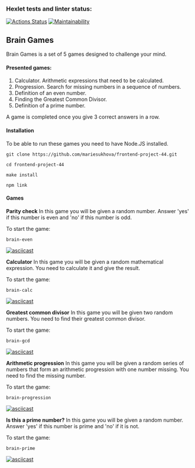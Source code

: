 ### Hexlet tests and linter status:
[![Actions Status](https://github.com/mariesukhova/frontend-project-44/workflows/hexlet-check/badge.svg)](https://github.com/mariesukhova/frontend-project-44/actions)
[![Maintainability](https://api.codeclimate.com/v1/badges/01805364f103d11c4a54/maintainability)](https://codeclimate.com/github/mariesukhova/frontend-project-44/maintainability)

<h2>Brain Games</h2>

Brain Games is a set of 5 games designed to challenge your mind.

**<h4>Presented games:</h4>**
1. Calculator. Arithmetic expressions that need to be calculated.
2. Progression. Search for missing numbers in a sequence of numbers.
3. Definition of an even number.
4. Finding the Greatest Common Divisor.
5. Definition of a prime number.

A game is completed once you give 3 correct answers in a row.


**<h4>Installation</h4>**
To be able to run these games you need to have Node.JS installed.

    git clone https://github.com/mariesukhova/frontend-project-44.git

    cd frontend-project-44

    make install

    npm link

**<h4>Games</h4>**

**Parity check**
In this game you will be given a random number. Answer 'yes' if this number is even and 'no' if this number is odd.

To start the game:

    brain-even

[![asciicast](https://asciinema.org/a/fSBsFK88fDxeToKEvCofE8dkY.svg)](https://asciinema.org/a/fSBsFK88fDxeToKEvCofE8dkY)

**Calculator**
In this game you will be given a random mathematical expression. You need to calculate it and give the result.

To start the game:

    brain-calc

[![asciicast](https://asciinema.org/a/woO4SHGcGkP1j2oxNVWAUAhQD.svg)](https://asciinema.org/a/woO4SHGcGkP1j2oxNVWAUAhQD)

**Greatest common divisor**
In this game you will be given two random numbers. You need to find their greatest common divisor.

To start the game:

    brain-gcd

[![asciicast](https://asciinema.org/a/Y0Uj727oVSZfPHeg24CjdCgMq.svg)](https://asciinema.org/a/Y0Uj727oVSZfPHeg24CjdCgMq)

**Arithmetic progression**
In this game you will be given a random series of numbers that form an arithmetic progression with one number missing. You need to find the missing number.

To start the game:

    brain-progression

[![asciicast](https://asciinema.org/a/9Usoj0gVwnmzKv4F6CEWNyZUG.svg)](https://asciinema.org/a/9Usoj0gVwnmzKv4F6CEWNyZUG)

**Is this a prime number?**
In this game you will be given a random number. Answer 'yes' if this number is prime and 'no' if it is not.

To start the game:

    brain-prime

[![asciicast](https://asciinema.org/a/zMTkO5mRRuXdUc7BAYRzhtf18.svg)](https://asciinema.org/a/zMTkO5mRRuXdUc7BAYRzhtf18)